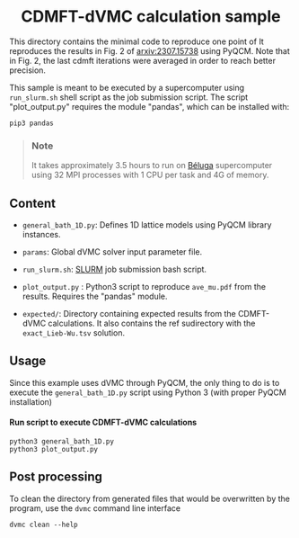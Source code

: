 <div align="center">

# CDMFT-dVMC calculation sample

</div>

This directory contains the minimal code to reproduce one point of 
It reproduces the results in Fig. 2 of [arxiv:2307.15738](https://arxiv.org/abs/2307.15738) using PyQCM. 
Note that in Fig. 2, the last cdmft iterations were averaged in order 
to reach better precision.

This sample is meant to be executed by a supercomputer using `run_slurm.sh` shell
script as the job submission script. The script "plot_output.py" requires the module "pandas",
which can be installed with:

```shell
pip3 pandas
```

> ### Note
>
> It takes approximately 3.5 hours to run on [Béluga](https://docs.alliancecan.ca/wiki/B%C3%A9luga/en)
> supercomputer using 32 MPI processes with 1 CPU per task and 4G of memory.

## Content

- `general_bath_1D.py`: Defines 1D lattice models using PyQCM library instances.

- `params`: Global dVMC solver input parameter file.

- `run_slurm.sh`: [SLURM](https://slurm.schedmd.com/sbatch.html) job submission bash script.

- `plot_output.py` : Python3 script to reproduce `ave_mu.pdf` from the results. Requires the "pandas" module.

- `expected/`: Directory containing expected results from the CDMFT-dVMC calculations. It also contains the ref sudirectory with the `exact_Lieb-Wu.tsv` solution.

## Usage

Since this example uses dVMC through PyQCM, the only thing to do is to execute
the `general_bath_1D.py` script using Python 3 (with proper PyQCM installation)

#### Run script to execute CDMFT-dVMC calculations

```shell
python3 general_bath_1D.py
python3 plot_output.py
```

## Post processing

To clean the directory from generated files that would be overwritten by the program,
use the `dvmc` command line interface

```shell
dvmc clean --help
```

